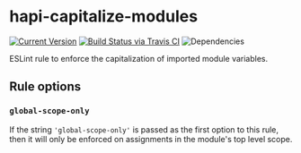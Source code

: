 # hapi-capitalize-modules

[![Current Version](https://img.shields.io/npm/v/hapi-capitalize-modules.svg)](https://www.npmjs.org/package/hapi-capitalize-modules)
[![Build Status via Travis CI](https://travis-ci.org/continuationlabs/hapi-capitalize-modules.svg?branch=master)](https://travis-ci.org/continuationlabs/hapi-capitalize-modules)
![Dependencies](http://img.shields.io/david/continuationlabs/hapi-capitalize-modules.svg)

ESLint rule to enforce the capitalization of imported module variables.

## Rule options

### `global-scope-only`

If the string `'global-scope-only'` is passed as the first option to this rule,
then it will only be enforced on assignments in the module's top level scope.
